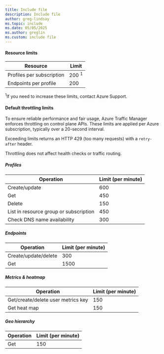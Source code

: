 ```yaml
---
title: Include file
description: Include file
author: greg-lindsay
ms.topic: include
ms.date: 05/05/2025
ms.author: greglin
ms.custom: include file
---
```


#### Resource limits

| Resource | Limit |
| --- | --- |
| Profiles per subscription |200 <sup>1</sup> |
| Endpoints per profile |200 |

<sup>1</sup>If you need to increase these limits, contact Azure Support.

#### Default throttling limits

To ensure reliable performance and fair usage, Azure Traffic Manager enforces throttling on control plane APIs. These limits are applied per Azure subscription, typically over a 20-second interval. 

Exceeding limits returns an HTTP 429 (too many requests) with a `retry-after` header.  

Throttling does not affect health checks or traffic routing. 

##### Profiles

| Operation | Limit (per minute) |
| --- | --- |
| Create/update | 600 |
| Get | 450 |
| Delete | 150 |
| List in resource group or subscription | 450 |
| Check DNS name availability | 300 |

##### Endpoints

| Operation | Limit (per minute) |
| --- | --- |
| Create/update/delete | 300 |
| Get | 1500 |

##### Metrics & heatmap

| Operation | Limit (per minute) |
| --- | --- |
| Get/create/delete user metrics key | 150 |
| Get heat map | 150 |

##### Geo hierarchy

| Operation | Limit (per minute) |
| --- | --- |
| Get | 150 |